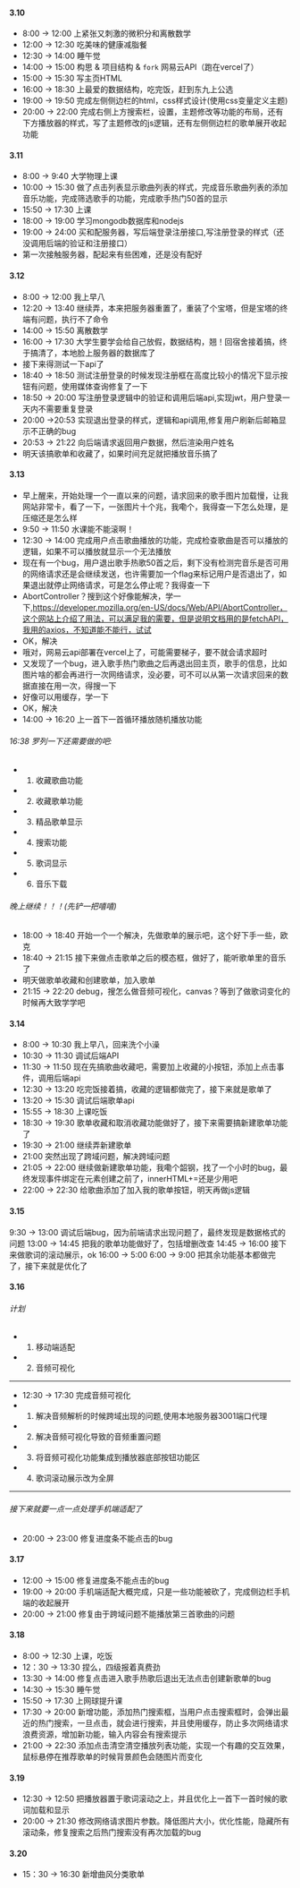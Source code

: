 #### 3.10
* 8:00 -> 12:00 上紧张又刺激的微积分和离散数学
* 12:00 -> 12:30 吃美味的健康减脂餐
* 12:30 -> 14:00 睡午觉
* 14:00 -> 15:00 构思 & 项目结构 & `fork` 网易云API（跑在vercel了）
* 15:00 -> 15:30 写主页HTML
* 16:00 -> 18:30 上最爱的数据结构，吃完饭，赶到东九上公选
* 19:00 -> 19:50 完成左侧侧边栏的html，css样式设计(使用css变量定义主题)
* 20:00 -> 22:00 完成右侧上方搜索栏，设置，主题修改等功能的布局，还有下方播放器的样式，写了主题修改的js逻辑，还有左侧侧边栏的歌单展开收起功能

#### 3.11
* 8:00 -> 9:40 大学物理上课
* 10:00 -> 15:30 做了点击列表显示歌曲列表的样式，完成音乐歌曲列表的添加音乐功能，完成筛选歌手的功能，完成歌手热门50首的显示
* 15:50 -> 17:30 上课
* 18:00 -> 19:00 学习mongodb数据库和nodejs
* 19:00 -> 24:00 买和配服务器，写后端登录注册接口,写注册登录的样式（还没调用后端的验证和注册接口）
* 第一次接触服务器，配起来有些困难，还是没有配好

#### 3.12
* 8:00 -> 12:00 我上早八
* 12:20 -> 13:40 继续弄，本来把服务器重置了，重装了个宝塔，但是宝塔的终端有问题，执行不了命令
* 14:00 -> 15:50 离散数学
* 16:00 -> 17:30 大学生要学会给自己放假，数据结构，翘！回宿舍接着搞，终于搞清了，本地脸上服务器的数据库了
* 接下来得测试一下api了
* 18:40 -> 18:50 测试注册登录的时候发现注册框在高度比较小的情况下显示按钮有问题，使用媒体查询修复了一下
* 18:50 -> 20:00 写注册登录逻辑中的验证和调用后端api,实现jwt，用户登录一天内不需要重复登录
* 20:00 ->20:53 实现退出登录的样式，逻辑和api调用,修复用户刷新后邮箱显示不正确的bug
* 20:53 -> 21:22 向后端请求返回用户数据，然后渲染用户姓名
* 明天该搞歌单和收藏了，如果时间充足就把播放音乐搞了

#### 3.13
* 早上醒来，开始处理一个一直以来的问题，请求回来的歌手图片加载慢，让我网站非常卡，看了一下，一张图片十个兆，我嘞个，我得查一下怎么处理，是压缩还是怎么样
* 9:50 -> 11:50 水课能不能滚啊！
* 12:30 -> 14:00 完成用户点击歌曲播放的功能，完成检查歌曲是否可以播放的逻辑，如果不可以播放就显示一个无法播放
* 现在有一个bug，用户退出歌手热歌50首之后，剩下没有检测完音乐是否可用的网络请求还是会继续发送，也许需要加一个flag来标记用户是否退出了，如果退出就停止网络请求，可是怎么停止呢？我得查一下
* AbortController？搜到这个好像能解决，学一下,https://developer.mozilla.org/en-US/docs/Web/API/AbortController，这个网站上介绍了用法，可以满足我的需要，但是说明文档用的是fetchAPI，我用的axios，不知道能不能行，试试
* OK，解决
* 哦对，网易云api部署在vercel上了，可能需要梯子，要不就会请求超时
* 又发现了一个bug，进入歌手热门歌曲之后再退出回主页，歌手的信息，比如图片啥的都会再进行一次网络请求，没必要，可不可以从第一次请求回来的数据直接在用一次，得搜一下
* 好像可以用缓存，学一下
* OK，解决
* 14:00 -> 16:20 上一首下一首循环播放随机播放功能
######  16:38 罗列一下还需要做的吧:
* 1. 收藏歌曲功能
* 2. 收藏歌单功能
* 3. 精品歌单显示
* 4. 搜索功能
* 5. 歌词显示
* 6. 音乐下载
###### 晚上继续！！！(先铲一把嘻嘻)
* 18:00 -> 18:40 开始一个一个解决，先做歌单的展示吧，这个好下手一些，欧克
* 18:40 -> 21:15 接下来做点击歌单之后的模态框，做好了，能听歌单里的音乐了
* 明天做歌单收藏和创建歌单，加入歌单
* 21:15 -> 22:20 debug，搜怎么做音频可视化，canvas？等到了做歌词变化的时候再大致学学吧

#### 3.14
* 8:00 -> 10:30 我上早八，回来洗个小澡
* 10:30 -> 11:30 调试后端API
* 11:30 -> 11:50 现在先搞歌曲收藏吧，需要加上收藏的小按钮，添加上点击事件，调用后端api
* 12:30 -> 13:20 吃完饭接着搞，收藏的逻辑都做完了，接下来就是歌单了
* 13:20 -> 15:30 调试后端歌单api
* 15:55 -> 18:30 上课吃饭
* 18:30 -> 19:30 歌单收藏和取消收藏功能做好了，接下来需要搞新建歌单功能了
* 19:30 -> 21:00 继续弄新建歌单
* 21:00 突然出现了跨域问题，解决跨域问题
* 21:05 -> 22:00 继续做新建歌单功能，我嘞个韶钢，找了一个小时的bug，最终发现事件绑定在元素创建之前了，innerHTML+=还是少用吧
* 22:00 -> 22:30 给歌曲添加了加入我的歌单按钮，明天再做js逻辑
#### 3.15 
9:30 -> 13:00 调试后端bug，因为前端请求出现问题了，最终发现是数据格式的问题
13:00 -> 14:45 把我的歌单功能做好了，包括增删改查
14:45 -> 16:00 接下来做歌词的滚动展示，ok
16:00 -> 5:00 6:00 -> 9:00 把其余功能基本都做完了，接下来就是优化了
#### 3.16
###### 计划 
* 1. 移动端适配
* 2. 音频可视化
------------------
* 12:30 -> 17:30 完成音频可视化
* 1. 解决音频解析的时候跨域出现的问题,使用本地服务器3001端口代理
* 2. 解决音频可视化导致的音频重置问题
* 3. 将音频可视化功能集成到播放器底部按钮功能区
* 4. 歌词滚动展示改为全屏
--------------------
###### 接下来就要一点一点处理手机端适配了 
* 20:00 -> 23:00 修复进度条不能点击的bug

#### 3.17
* 12:00 -> 15:00 修复进度条不能点击的bug
* 19:00 -> 20:00 手机端适配大概完成，只是一些功能被砍了，完成侧边栏手机端的收起展开
* 20:00 -> 21:00 修复由于跨域问题不能播放第三首歌曲的问题


#### 3.18

* 8:00 -> 12:30 上课，吃饭
* 12：30 -> 13:30 捏么，四级报着真费劲
* 13:30 -> 14:00 修复点击进入歌手热歌后退出无法点击创建新歌单的bug
* 14:30 -> 15:30 睡午觉
* 15:50 -> 17:30 上网球提升课
* 17:30 -> 20:00 新增功能，添加热门搜索框，当用户点击搜索框时，会弹出最近的热门搜索，一旦点击，就会进行搜索，并且使用缓存，防止多次网络请求浪费资源，增加新功能，输入内容会有搜索提示
* 21:00 -> 22:30 添加点击清空清空播放列表功能，实现一个有趣的交互效果，鼠标悬停在推荐歌单的时候背景颜色会随图片而变化

#### 3.19

* 12:30 -> 12:50 把播放器置于歌词滚动之上，并且优化上一首下一首时候的歌词加载和显示
* 20:00 -> 21:30 修改网络请求图片参数。降低图片大小，优化性能，隐藏所有滚动条，修复搜索之后热门搜索没有再次加载的bug

#### 3.20
* 15：30 -> 16:30 新增曲风分类歌单